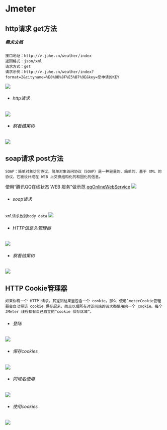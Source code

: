 # Jmeter

## http请求  get方法
##### 需求文档
    接口地址：http://v.juhe.cn/weather/index
    返回格式：json/xml
    请求方式：get
    请求示例：http://v.juhe.cn/weather/index?format=2&cityname=%E8%8B%8F%E5%B7%9E&key=您申请的KEY
![](https://github.com/c-disk/soft-test/blob/master/接口参数.png)

- ###### http请求
![](https://github.com/c-disk/soft-test/blob/master/Jmeter%20http%E8%AF%B7%E6%B1%82.png)
- ###### 察看结果树
![](https://github.com/c-disk/soft-test/blob/master/%E6%9F%A5%E7%9C%8B%E6%A0%91%E7%BB%93%E6%9E%9C.png)

## soap请求  post方法
`SOAP：简单对象访问协议，简单对象访问协议（SOAP）是一种轻量的、简单的、基于 XML 的协议，它被设计成在 WEB 上交换结构化的和固化的信息。`

使用“腾讯QQ在线状态 WEB 服务”做示范
[qqOnlineWebService](http://www.webxml.com.cn/webservices/qqonlinewebservice.asmx)
![](https://github.com/c-disk/soft-test/blob/master/qqOnlineWebService.png)



- ###### soap请求
`xml请求放到body data`
![](https://github.com/c-disk/soft-test/blob/master/soap%E8%AF%B7%E6%B1%82.png)
- ###### HTTP信息头管理器
![](https://github.com/c-disk/soft-test/blob/master/%E4%BF%A1%E6%81%AF%E5%A4%B4%E7%AE%A1%E7%90%86%E5%99%A8.png)
- ###### 察看结果树
![](https://github.com/c-disk/soft-test/blob/master/%E5%AF%9F%E7%9C%8B%E7%BB%93%E6%9E%9C%E6%A0%91.png)

## HTTP Cookie管理器
`如果你有一个 HTTP 请求，其返回结果里包含一个 cookie，那么 使用JmeterCookie管理器会自动将该 cookie 保存起来，而且以后所有对该网站的请求都使用同一个 cookie。每个 JMeter 线程都有自己独立的”cookie 保存区域”。`
    
- ###### 登陆
![](图片素材/登陆cookies.png)
- ###### 保存cookies
![](图片素材/保存cookies.png)
- ###### 同域名使用
![](图片素材/使用cookies查询.png)
- ###### 使用cookies
![](图片素材/察看树cookies.png)
